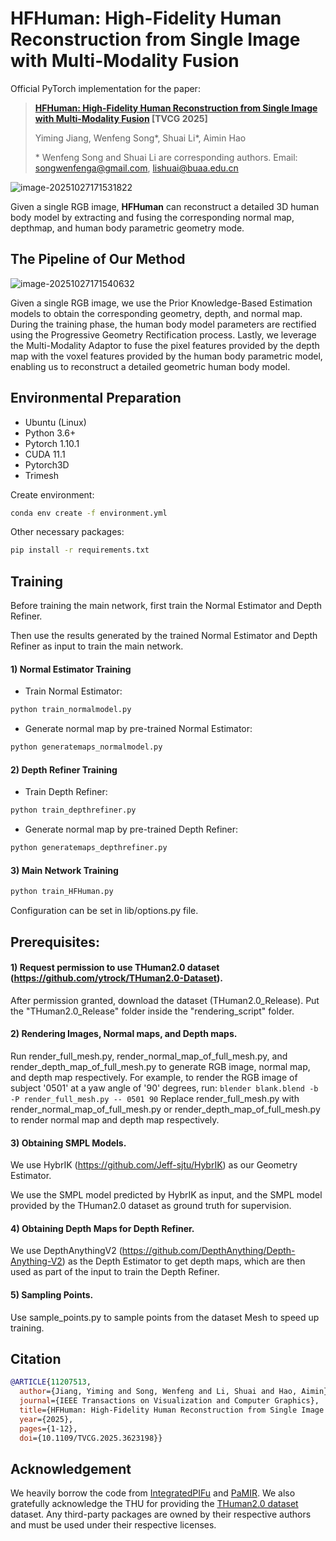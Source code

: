 # HFHuman: High-Fidelity Human Reconstruction from Single Image with Multi-Modality Fusion
Official PyTorch implementation for the paper:

> **[HFHuman: High-Fidelity Human Reconstruction from Single Image with Multi-Modality Fusion](https://ieeexplore.ieee.org/abstract/document/11207513/) [TVCG 2025]**
>
> Yiming Jiang, Wenfeng Song\*,  Shuai Li\*, Aimin Hao
>
> \* Wenfeng Song and Shuai Li are corresponding authors. Email: songwenfenga@gmail.com, lishuai@buaa.edu.cn



![image-20251027171531822](https://pic-jym.oss-cn-beijing.aliyuncs.com/img/image-20251027171531822.png)

Given a single RGB image, **HFHuman** can reconstruct a detailed 3D human body model by extracting and fusing the corresponding normal map, depthmap,  and  human  body  parametric  geometry  mode.



## The Pipeline of Our Method

![image-20251027171540632](https://pic-jym.oss-cn-beijing.aliyuncs.com/img/image-20251027171540632.png)

Given a single RGB image, we use the Prior Knowledge-Based Estimation models to obtain the corresponding geometry, depth,  and  normal  map.  During  the  training  phase,  the  human  body  model  parameters  are  rectified  using  the  Progressive  Geometry  Rectification  process. Lastly,  we  leverage  the  Multi-Modality  Adaptor  to  fuse  the  pixel  features  provided  by  the  depth  map  with  the  voxel  features  provided  by  the  human  body parametric model, enabling us to reconstruct a detailed geometric human body model.



## Environmental Preparation

- Ubuntu (Linux)
- Python 3.6+
- Pytorch 1.10.1
- CUDA 11.1
- Pytorch3D
- Trimesh

Create environment:

```bash
conda env create -f environment.yml
```

Other necessary packages:
```bash
pip install -r requirements.txt
```



## Training
Before training the main network, first train the Normal Estimator and Depth Refiner. 

Then use the results generated by the trained Normal Estimator and Depth Refiner as input to train the main network.

#### 1) Normal Estimator Training

* Train Normal Estimator:

```bash
python train_normalmodel.py
```
* Generate normal map by pre-trained Normal Estimator:

```bash
python generatemaps_normalmodel.py
```

#### 2) Depth Refiner Training

* Train Depth Refiner:

```bash
python train_depthrefiner.py
```
* Generate normal map by pre-trained Depth Refiner:

```bash
python generatemaps_depthrefiner.py
```

#### 3) Main Network Training

```bash
python train_HFHuman.py
```
Configuration can be set in lib/options.py file. 



## Prerequisites:
#### 1) Request permission to use THuman2.0 dataset (https://github.com/ytrock/THuman2.0-Dataset). 
After permission granted, download the dataset (THuman2.0_Release). Put the "THuman2.0_Release" folder inside the "rendering_script" folder. 

#### 2) Rendering Images, Normal maps, and Depth maps.
Run render_full_mesh.py, render_normal_map_of_full_mesh.py, and render_depth_map_of_full_mesh.py to generate RGB image, normal map, and depth map respectively. For example, to render the RGB image of subject '0501' at a yaw angle of '90' degrees, run: 
`blender blank.blend -b -P render_full_mesh.py -- 0501 90`
Replace render_full_mesh.py with render_normal_map_of_full_mesh.py or render_depth_map_of_full_mesh.py to render normal map and depth map respectively. 

#### 3) Obtaining SMPL Models.
We use HybrIK (https://github.com/Jeff-sjtu/HybrIK) as our Geometry Estimator. 

We use the SMPL model predicted by HybrIK as input, and the SMPL model provided by the THuman2.0 dataset as ground truth for supervision.

#### 4) Obtaining Depth Maps for Depth Refiner.
We use DepthAnythingV2 (https://github.com/DepthAnything/Depth-Anything-V2) as the Depth Estimator to get depth maps, which are then used as part of the input to train the Depth Refiner.

#### 5) Sampling Points.
Use sample_points.py to sample points from the dataset Mesh to speed up training.



## Citation

```bibtex
@ARTICLE{11207513,
  author={Jiang, Yiming and Song, Wenfeng and Li, Shuai and Hao, Aimin},
  journal={IEEE Transactions on Visualization and Computer Graphics}, 
  title={HFHuman: High-Fidelity Human Reconstruction from Single Image with Multi-Modality Fusion}, 
  year={2025},
  pages={1-12},
  doi={10.1109/TVCG.2025.3623198}}
```



## **Acknowledgement**

We heavily borrow the code from [IntegratedPIFu](https://github.com/kcyt/IntegratedPIFu) and [PaMIR](https://github.com/ZhengZerong/PaMIR).  We also gratefully acknowledge the THU for providing the [THuman2.0 dataset](https://github.com/ytrock/THuman2.0-Dataset) dataset. Any third-party packages are owned by their respective authors and must be used under their respective licenses.
